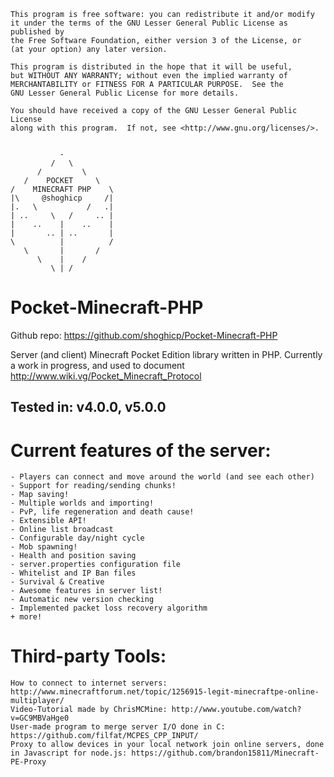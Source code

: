 	This program is free software: you can redistribute it and/or modify
	it under the terms of the GNU Lesser General Public License as published by
	the Free Software Foundation, either version 3 of the License, or
	(at your option) any later version.

	This program is distributed in the hope that it will be useful,
	but WITHOUT ANY WARRANTY; without even the implied warranty of
	MERCHANTABILITY or FITNESS FOR A PARTICULAR PURPOSE.  See the
	GNU Lesser General Public License for more details.

	You should have received a copy of the GNU Lesser General Public License
	along with this program.  If not, see <http://www.gnu.org/licenses/>.


			   -
			 /   \
		  /         \
	   /    POCKET     \
	/    MINECRAFT PHP    \
	|\     @shoghicp     /|
	|.   \           /   .|
	| ..     \   /     .. |
	|    ..    |    ..    |
	|       .. | ..       |
	\          |          /
	   \       |       /
		  \    |    /
			 \ | /		 
		 

Pocket-Minecraft-PHP
====================
Github repo: https://github.com/shoghicp/Pocket-Minecraft-PHP

Server (and client) Minecraft Pocket Edition library written in PHP.
Currently a work in progress, and used to document http://www.wiki.vg/Pocket_Minecraft_Protocol

Tested in: v4.0.0, v5.0.0
-------------------------


Current features of the server:
===============================
	- Players can connect and move around the world (and see each other)
	- Support for reading/sending chunks!
	- Map saving!
	- Multiple worlds and importing!
	- PvP, life regeneration and death cause!
	- Extensible API!
	- Online list broadcast
	- Configurable day/night cycle
	- Mob spawning!
	- Health and position saving
	- server.properties configuration file
	- Whitelist and IP Ban files
	- Survival & Creative
	- Awesome features in server list!
	- Automatic new version checking
	- Implemented packet loss recovery algorithm
	+ more!
	

	
Third-party Tools:
==================
	How to connect to internet servers: http://www.minecraftforum.net/topic/1256915-legit-minecraftpe-online-multiplayer/
	Video-Tutorial made by ChrisMCMine: http://www.youtube.com/watch?v=GC9MBVaHge0
	User-made program to merge server I/O done in C: https://github.com/filfat/MCPES_CPP_INPUT/
	Proxy to allow devices in your local network join online servers, done in Javascript for node.js: https://github.com/brandon15811/Minecraft-PE-Proxy